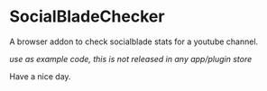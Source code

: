 # SocialBladeChecker
A browser addon to check socialblade stats for a youtube channel.

*use as example code, this is not released in any app/plugin store*

Have a nice day.
